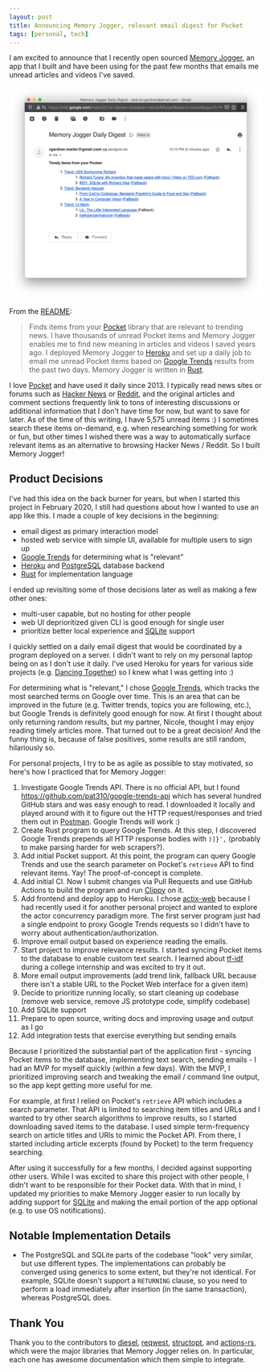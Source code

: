 ```yaml
---
layout: post
title: Announcing Memory Jogger, relevant email digest for Pocket
tags: [personal, tech]
---
```


I am excited to announce that I recently open sourced [Memory
Jogger](https://github.com/rgardner/memory-jogger), an app that I built and
have been using for the past few months that emails me unread articles and
videos I've saved.

![Memory Jogger Sample Email Digest](/assets/memory_jogger_sample_email.png)

<!-- more -->

From the [README][memory-jogger-readme]:

> Finds items from your [Pocket][pocket] library that are relevant to
> trending news. I have thousands of unread Pocket items and Memory Jogger
> enables me to find new meaning in articles and videos I saved years ago. I
> deployed Memory Jogger to [Heroku][heroku] and set up a
> daily job to email me unread Pocket items based on [Google
> Trends][google-trends] results from the past two days. Memory Jogger is
> written in [Rust][rust].

I love [Pocket][pocket] and have used it daily since 2013. I typically read
news sites or forums such as [Hacker News](https://news.ycombinator.com/) or
[Reddit](https://www.reddit.com/), and the original articles and comment
sections frequently link to tons of interesting discussions or additional
information that I don't have time for now, but want to save for later. As of
the time of this writing, I have 5,575 unread items :) I sometimes search these
items on-demand, e.g. when researching something for work or fun, but other
times I wished there was a way to automatically surface relevant items as an
alternative to browsing Hacker News / Reddit. So I built Memory Jogger!

## Product Decisions

I've had this idea on the back burner for years, but when I started this
project in February 2020, I still had questions about how I wanted to use an
app like this. I made a couple of key decisions in the beginning:

- email digest as primary interaction model
- hosted web service with simple UI, available for multiple users to sign up
- [Google Trends][google-trends] for determining what is "relevant"
- [Heroku][heroku] and [PostgreSQL](https://www.postgresql.org/) database
  backend
- [Rust][rust] for implementation language

I ended up revisiting some of those decisions later as well as making a few
other ones:

- multi-user capable, but no hosting for other people
- web UI deprioritized given CLI is good enough for single user
- prioritize better local experience and
  [SQLite](https://sqlite.org/index.html) support

I quickly settled on a daily email digest that would be coordinated by a
program deployed on a server. I didn't want to rely on my personal laptop
being on as I don't use it daily. I've used Heroku for years for various side
projects (e.g. [Dancing Together][dancing-together]) so I knew what I was
getting into :)

For determining what is "relevant," I chose [Google Trends][google-trends],
which tracks the most searched terms on Google over time. This is an area that
can be improved in the future (e.g. Twitter trends, topics you are following,
etc.), but Google Trends is definitely good enough for now. At first I thought
about only returning random results, but my partner, Nicole, thought I may
enjoy reading timely articles more. That turned out to be a great decision! And
the funny thing is, because of false positives, some results are still
random, hilariously so.

For personal projects, I try to be as agile as possible to stay motivated, so
here's how I practiced that for Memory Jogger:

1. Investigate Google Trends API. There is no official API, but I found
   <https://github.com/pat310/google-trends-api> which has several hundred GitHub
   stars and was easy enough to read. I downloaded it locally and played
   around with it to figure out the HTTP request/responses and tried them out in
   [Postman](https://www.postman.com/). Google Trends will work :)
1. Create Rust program to query Google Trends. At this step, I discovered
   Google Trends prepends all HTTP response bodies with `)]}',` (probably to
   make parsing harder for web scrapers?).
1. Add initial Pocket support. At this point, the program can query Google
   Trends and use the search parameter on Pocket's `retrieve` API to find
   relevant items. Yay! The proof-of-concept is complete.
1. Add initial CI. Now I submit changes via Pull Requests and use GitHub
   Actions to build the program and run [Clippy][rust-clippy] on it.
1. Add frontend and deploy app to Heroku. I chose [actix-web][actix-web]
   because I had recently used it for another personal project and wanted to
   explore the actor concurrency paradigm more. The first server program just
   had a single endpoint to proxy Google Trends requests so I didn't have to
   worry about authentication/authorization.
1. Improve email output based on experience reading the emails.
1. Start project to improve relevance results. I started syncing Pocket items
   to the database to enable custom text search. I learned about
   [tf-idf][tf-idf] during a college internship and was excited to try it out.
1. More email output improvements (add trend link, fallback URL because there
   isn't a stable URL to the Pocket Web interface for a given item)
1. Decide to prioritize running locally, so start cleaning up codebase (remove
   web service, remove JS prototype code, simplify codebase)
1. Add SQLite support
1. Prepare to open source, writing docs and improving usage and output as I go
1. Add integration tests that exercise everything but sending emails

Because I prioritized the substantial part of the application first - syncing
Pocket items to the database, implementing text search, sending emails - I had
an MVP for myself quickly (within a few days). With the MVP, I prioritized
improving search and tweaking the email / command line output, so the app kept
getting more useful for me.

For example, at first I relied on Pocket's
`retrieve` API which includes a search parameter. That API is limited to
searching item titles and URLs and I wanted to try other search algorithms to
improve results, so I started downloading saved items to the database. I used
simple term-frequency search on article titles and URls to mimic the Pocket
API. From there, I started including article excerpts (found by Pocket) to
the term frequency searching.

After using it successfully for a few months, I decided against supporting
other users. While I was excited to share this project with other people, I
didn't want to be responsible for their Pocket data. With that in mind, I
updated my priorities to make Memory Jogger easier to run locally by adding
support for [SQLite](https://sqlite.org/index.html) and making the email
portion of the app optional (e.g. to use OS notifications).

## Notable Implementation Details

- The PostgreSQL and SQLite parts of the codebase "look" very similar, but use
  different types. The implementations can probably be converged using generics
  to some extent, but they're not identical. For example, SQLite doesn't support
  a `RETURNING` clause, so you need to perform a load immediately after
  insertion (in the same transaction), whereas PostgreSQL does.

## Thank You

Thank you to the contributors to [diesel][diesel], [reqwest][reqwest],
[structopt][structopt], and [actions-rs][actions-rs], which were the major
libraries that Memory Jogger relies on. In particular, each one has awesome
documentation which them simple to integrate.

[actions-rs]: https://github.com/actions-rs
[actix-web]: https://github.com/actix/actix-web
[dancing-together]: https://github.com/rgardner/dancing-together
[diesel]: https://diesel.rs/
[google-trends]: https://trends.google.com/trends/
[heroku]: https://www.heroku.com/
[memory-jogger]: https://github.com/rgardner/memory-jogger
[memory-jogger-readme]: https://github.com/rgardner/memory-jogger/tree/7431e5339158dd250481a95f457f6a545fefae75#memory-jogger
[pocket]: https://getpocket.com/
[reqwest]: https://github.com/seanmonstar/reqwest
[rust]: https://www.rust-lang.org/
[rust-clippy]: https://github.com/rust-lang/rust-clippy
[structopt]: https://github.com/TeXitoi/structopt
[tf-idf]: https://en.wikipedia.org/wiki/Tf%E2%80%93idf
